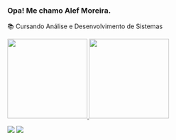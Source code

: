 
### Opa! Me chamo Alef Moreira.
📚 Cursando Análise e Desenvolvimento de Sistemas
<div>
<a href="https://github.com/alefmoreira">
<img height="180em" src="https://github-readme-stats.vercel.app/api/top-langs/?username=alefmoreira&layout=compact&langs_count=7&theme=dark"/>
<img height="180em" src="https://github-readme-stats.vercel.app/api?username=alefmoreira&show_icons=true&theme=dark&include_all_commits=true&count_private=true"/>
</div>

<div>

<a href="https://instagram.com/alefmoreiraa" target="_blank"><img src="https://img.shields.io/badge/-Instagram-%23E4405F?style=for-the-badge&logo=instagram&logoColor=white" target="_blank"></a>
<a href = "mailto:alefgouveia17@gmail.com"><img src="https://img.shields.io/badge/Gmail-D14836?style=for-the-badge&logo=gmail&logoColor=white" target="_blank"></a>

</div>
 
